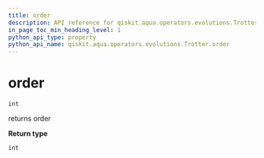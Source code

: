 ```yaml
---
title: order
description: API reference for qiskit.aqua.operators.evolutions.Trotter.order
in_page_toc_min_heading_level: 1
python_api_type: property
python_api_name: qiskit.aqua.operators.evolutions.Trotter.order
---
```


# order

<span id="qiskit.aqua.operators.evolutions.Trotter.order" />

`int`

returns order

**Return type**

`int`

